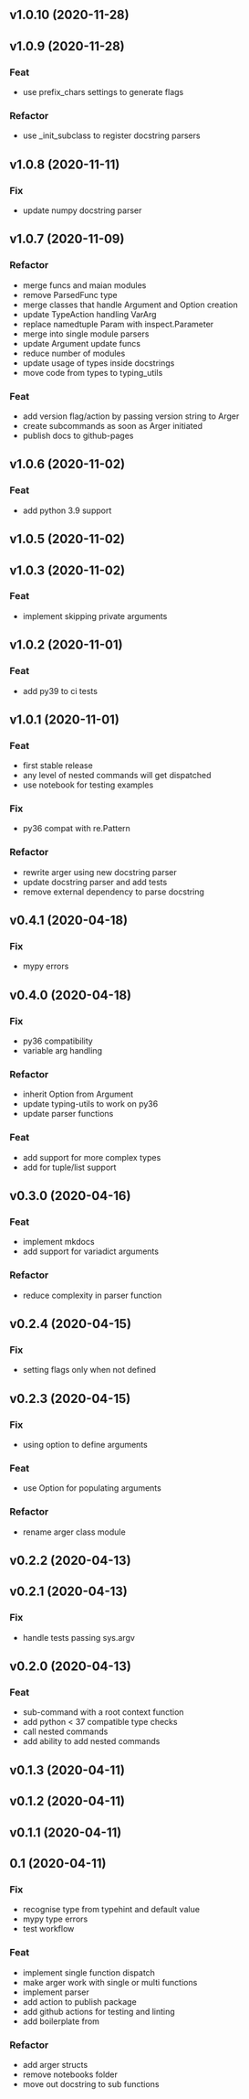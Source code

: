 ## v1.0.10 (2020-11-28)

## v1.0.9 (2020-11-28)

### Feat

- use prefix_chars settings to generate flags

### Refactor

- use _init_subclass to register docstring parsers

## v1.0.8 (2020-11-11)

### Fix

- update numpy docstring parser

## v1.0.7 (2020-11-09)

### Refactor

- merge funcs and maian modules
- remove ParsedFunc type
- merge classes that handle Argument and Option creation
- update TypeAction handling VarArg
- replace namedtuple Param with inspect.Parameter
- merge into single module parsers
- update Argument update funcs
- reduce number of modules
- update usage of types inside docstrings
- move code from types to typing_utils

### Feat

- add version flag/action by passing version string to Arger
- create subcommands as soon as Arger initiated
- publish docs to github-pages

## v1.0.6 (2020-11-02)

### Feat

- add python 3.9 support

## v1.0.5 (2020-11-02)

## v1.0.3 (2020-11-02)

### Feat

- implement skipping private arguments

## v1.0.2 (2020-11-01)

### Feat

- add py39 to ci tests

## v1.0.1 (2020-11-01)

### Feat

- first stable release
- any level of nested commands will get dispatched
- use notebook for testing examples

### Fix

- py36 compat with re.Pattern

### Refactor

- rewrite arger using new docstring parser
- update docstring parser and add tests
- remove external dependency to parse docstring

## v0.4.1 (2020-04-18)

### Fix

- mypy errors

## v0.4.0 (2020-04-18)

### Fix

- py36 compatibility
- variable arg handling

### Refactor

- inherit Option from Argument
- update typing-utils to work on py36
- update parser functions

### Feat

- add support for more complex types
- add for tuple/list support

## v0.3.0 (2020-04-16)

### Feat

- implement mkdocs
- add support for variadict arguments

### Refactor

- reduce complexity in parser function

## v0.2.4 (2020-04-15)

### Fix

- setting flags only when not defined

## v0.2.3 (2020-04-15)

### Fix

- using option to define arguments

### Feat

- use Option for populating arguments

### Refactor

- rename arger class module

## v0.2.2 (2020-04-13)

## v0.2.1 (2020-04-13)

### Fix

- handle tests passing sys.argv

## v0.2.0 (2020-04-13)

### Feat

- sub-command with a root context function
- add python < 37 compatible type checks
- call nested commands
- add ability to add nested commands

## v0.1.3 (2020-04-11)

## v0.1.2 (2020-04-11)

## v0.1.1 (2020-04-11)

## 0.1 (2020-04-11)

### Fix

- recognise type from typehint and default value
- mypy type errors
- test workflow

### Feat

- implement single function dispatch
- make arger work with single or multi functions
- implement parser
- add action to publish package
- add github actions for testing and linting
- add boilerplate from

### Refactor

- add arger structs
- remove notebooks folder
- move out docstring to sub functions
